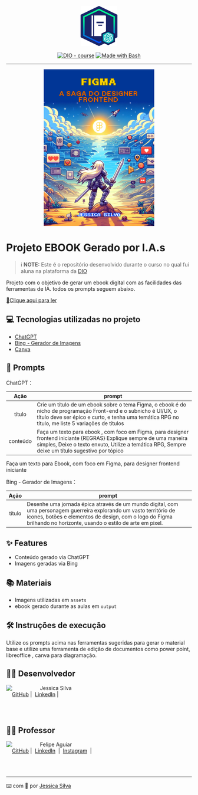 <p align="center">
    <img width="100" src="./assets/img/banner.png">
</p>


<p align="center">
    <a href="https://dio.me/"><img src="https://img.shields.io/badge/DIO-Course-28DA77?logo=youtube" alt="DIO - course"></a>
    <a href="https://www.gnu.org/software/bash/" title="Go to Bash homepage"><img src="https://img.shields.io/badge/Prompt-Project-blue?logo=gnu-bash&amp;logoColor=white" alt="Made with Bash"></a></p>

-------


<p align="center">
    <img src="./assets/img/Capa.png"  width="300" />
</p>

# Projeto EBOOK Gerado por I.A.s


 > ℹ️ **NOTE:** Este é o repositório desenvolvido durante o curso no qual fui aluna na plataforma da [DIO](https://dio.me)

Projeto com o objetivo de gerar um ebook digital com as facilidades das ferramentas de IA. todos os prompts
seguem abaixo.

<a href="https://github.com/felipeAguiarCode/prompts-recipe-to-create-a-ebook/blob/main/output/ebook%20-%20css%20jedi%20output.pdf" title="View PDF now"> 📕Clique aqui para ler</a>

## 💻 Tecnologias utilizadas no projeto

- [ChatGPT](https://chat.openai.com/) 
- [Bing - Gerador de Imagens](https://www.bing.com/images/create?cc=br)
- [Canva](https://www.canva.com/)

## 🧠 Prompts


ChatGPT：

|   Ação   | prompt                                                                                                                                                                                                                                                                         |
| :------: | ------------------------------------------------------------------------------------------------------------------------------------------------------------------------------------------------------------------------------------------------------------------------------ |
|  título  | Crie um título de um ebook sobre o tema Figma, o ebook é do nicho de programação Front-end e o subnicho é UI/UX, o título deve ser épico e curto, e tenha uma temática RPG no título, me liste 5 variações de títulos                                                        |
| conteúdo | Faça um texto para ebook , com foco em Figma, para designer frontend iniciante {REGRAS} Explique sempre de uma maneira simples, Deixe o texto enxuto, Utilize a temática RPG, Sempre deixe um título sugestivo por tópico |

Faça um texto para Ebook, com foco em Figma, para designer frontend iniciante

Bing - Gerador de Imagens：

|  Ação  | prompt                                                                                 |
| :----: | -------------------------------------------------------------------------------------- |
| título | Desenhe uma jornada épica através de um mundo digital, com uma personagem guerreira explorando um vasto território de ícones, botões e elementos de design, com o logo do Figma brilhando no horizonte, usando o estilo de arte em pixel. |

## ✨ Features

- Conteúdo gerado via ChatGPT
- Imagens geradas via Bing

## 📚 Materiais

- Imagens utilizadas em `assets`
- ebook gerado durante as aulas em `output`

## 🛠️ Instruções de execução

Utilize os prompts acima nas ferramentas sugeridas para gerar o material base e utilize uma ferramenta de edição de documentos como power point, libreoffice , canva para diagramação.

## 👨‍💻 Desenvolvedor

<p>
    <img 
      align=left 
      margin=10 
      width=80 
      src="https://avatars.githubusercontent.com/u/145709183?v=4"
    />
    <p>&nbsp&nbsp&nbspJessica Silva<br>
    &nbsp&nbsp&nbsp
        <a href="https://github.com/outrasilva">GitHub</a>&nbsp;|&nbsp;
        <a href="https://www.linkedin.com/in/jessicamariasilva1995">LinkedIn</a>&nbsp;|&nbsp;
</p>
<br/><br/>

## 👨‍🏫 Professor

<p>
    <img 
      align=left 
      margin=10 
      width=80 
      src="https://avatars.githubusercontent.com/u/37452836?v=4"
    />
    <p>&nbsp&nbsp&nbspFelipe Aguiar<br>
    &nbsp&nbsp&nbsp
    <a href="https://github.com/felipeAguiarCode">
    GitHub</a>&nbsp;|&nbsp;
    <a href="www.linkedin.com/in/
felipe-exe">LinkedIn</a>
&nbsp;|&nbsp;
    <a href="https://www.instagram.com/felipeaguiar.exe/">
    Instagram</a>
&nbsp;|&nbsp;</p>
</p>
<br/><br/>
<p>

---

⌨️ com 💜 por [Jessica Silva](https://github.com/outrasilva)
